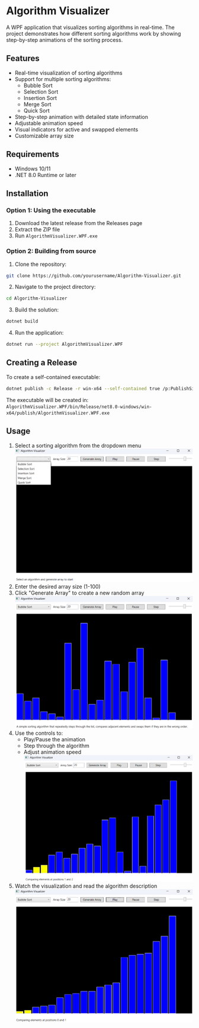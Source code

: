 # Algorithm Visualizer

A WPF application that visualizes sorting algorithms in real-time. The project demonstrates how different sorting algorithms work by showing step-by-step animations of the sorting process.

## Features

- Real-time visualization of sorting algorithms
- Support for multiple sorting algorithms:
  - Bubble Sort
  - Selection Sort
  - Insertion Sort
  - Merge Sort
  - Quick Sort
- Step-by-step animation with detailed state information
- Adjustable animation speed
- Visual indicators for active and swapped elements
- Customizable array size

## Requirements

- Windows 10/11
- .NET 8.0 Runtime or later

## Installation

### Option 1: Using the executable
1. Download the latest release from the Releases page
2. Extract the ZIP file
3. Run `AlgorithmVisualizer.WPF.exe`

### Option 2: Building from source
1. Clone the repository:
```bash
git clone https://github.com/yourusername/Algorithm-Visualizer.git
```

2. Navigate to the project directory:
```bash
cd Algorithm-Visualizer
```

3. Build the solution:
```bash
dotnet build
```

4. Run the application:
```bash
dotnet run --project AlgorithmVisualizer.WPF
```

## Creating a Release

To create a self-contained executable:

```bash
dotnet publish -c Release -r win-x64 --self-contained true /p:PublishSingleFile=true
```

The executable will be created in:
`AlgorithmVisualizer.WPF/bin/Release/net8.0-windows/win-x64/publish/AlgorithmVisualizer.WPF.exe`

## Usage

1. Select a sorting algorithm from the dropdown menu
![Select algorihtm](screenshots/firstScreen.png)
2. Enter the desired array size (1-100)
3. Click "Generate Array" to create a new random array
![Generate Array](screenshots/secondScreen.png)
4. Use the controls to:
   - Play/Pause the animation
   - Step through the algorithm
   - Adjust animation speed
![Start visualization](screenshots/thirdScreen.png)
5. Watch the visualization and read the algorithm description
![Final result](screenshots/fourthScreen.png)
